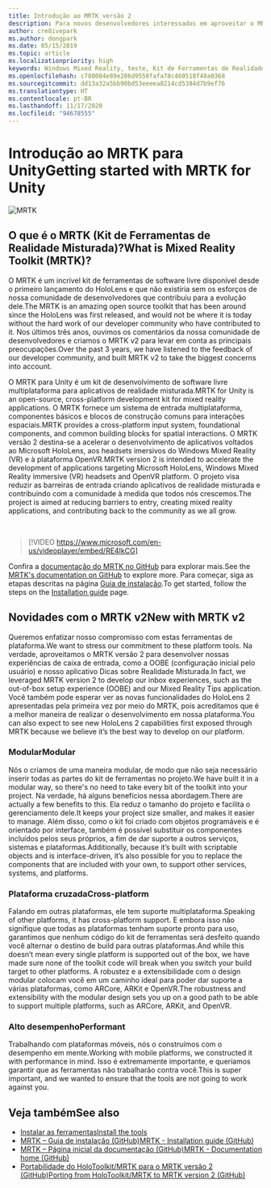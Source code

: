 ```yaml
---
title: Introdução ao MRTK versão 2
description: Para novos desenvolvedores interessados em aproveitar o MRTK
author: cre8ivepark
ms.author: dongpark
ms.date: 05/15/2019
ms.topic: article
ms.localizationpriority: high
keywords: Windows Mixed Reality, teste, Kit de Ferramentas de Realidade Misturada, MRTK versão 2, MRTK, ferramentas, SDK, HoloLens, HoloLens 2, headset de realidade misturada, headset do windows mixed reality, headset de realidade virtual, multiplataforma
ms.openlocfilehash: c780084e89e286d9558fafa78c460518f48a0368
ms.sourcegitcommit: dd13a32a5bb90bd53eeeea8214cd5384d7b9ef76
ms.translationtype: HT
ms.contentlocale: pt-BR
ms.lasthandoff: 11/17/2020
ms.locfileid: "94678555"
---
```

# <a name="getting-started-with-mrtk-for-unity"></a><span data-ttu-id="255b3-104">Introdução ao MRTK para Unity</span><span class="sxs-lookup"><span data-stu-id="255b3-104">Getting started with MRTK for Unity</span></span>
![MRTK](../../design/images/MRTK_UX_Hero.png)

## <a name="what-is-mixed-reality-toolkit-mrtk"></a><span data-ttu-id="255b3-106">O que é o MRTK (Kit de Ferramentas de Realidade Misturada)?</span><span class="sxs-lookup"><span data-stu-id="255b3-106">What is Mixed Reality Toolkit (MRTK)?</span></span>
<span data-ttu-id="255b3-107">O MRTK é um incrível kit de ferramentas de software livre disponível desde o primeiro lançamento do HoloLens e que não existiria sem os esforços de nossa comunidade de desenvolvedores que contribuiu para a evolução dele.</span><span class="sxs-lookup"><span data-stu-id="255b3-107">The MRTK is an amazing open source toolkit that has been around since the HoloLens was first released, and would not be where it is today without the hard work of our developer community who have contributed to it.</span></span> <span data-ttu-id="255b3-108">Nos últimos três anos, ouvimos os comentários da nossa comunidade de desenvolvedores e criamos o MRTK v2 para levar em conta as principais preocupações.</span><span class="sxs-lookup"><span data-stu-id="255b3-108">Over the past 3 years, we have listened to the feedback of our developer community, and built MRTK v2 to take the biggest concerns into account.</span></span>  

<span data-ttu-id="255b3-109">O MRTK para Unity é um kit de desenvolvimento de software livre multiplataforma para aplicativos de realidade misturada.</span><span class="sxs-lookup"><span data-stu-id="255b3-109">MRTK for Unity is an open-source, cross-platform development kit for mixed reality applications.</span></span> <span data-ttu-id="255b3-110">O MRTK fornece um sistema de entrada multiplataforma, componentes básicos e blocos de construção comuns para interações espaciais.</span><span class="sxs-lookup"><span data-stu-id="255b3-110">MRTK provides a cross-platform input system, foundational components, and common building blocks for spatial interactions.</span></span> <span data-ttu-id="255b3-111">O MRTK versão 2 destina-se a acelerar o desenvolvimento de aplicativos voltados ao Microsoft HoloLens, aos headsets imersivos do Windows Mixed Reality (VR) e à plataforma OpenVR.</span><span class="sxs-lookup"><span data-stu-id="255b3-111">MRTK version 2 is intended to accelerate the development of applications targeting Microsoft HoloLens, Windows Mixed Reality immersive (VR) headsets and OpenVR platform.</span></span> <span data-ttu-id="255b3-112">O projeto visa reduzir as barreiras de entrada criando aplicativos de realidade misturada e contribuindo com a comunidade à medida que todos nós crescemos.</span><span class="sxs-lookup"><span data-stu-id="255b3-112">The project is aimed at reducing barriers to entry, creating mixed reality applications, and contributing back to the community as we all grow.</span></span>

<br>

> [!VIDEO https://www.microsoft.com/en-us/videoplayer/embed/RE4IkCG]

<span data-ttu-id="255b3-113">Confira a [documentação do MRTK no GitHub](https://microsoft.github.io/MixedRealityToolkit-Unity/README.html) para explorar mais.</span><span class="sxs-lookup"><span data-stu-id="255b3-113">See the [MRTK's documentation on GitHub](https://microsoft.github.io/MixedRealityToolkit-Unity/README.html) to explore more.</span></span> <span data-ttu-id="255b3-114">Para começar, siga as etapas descritas na página [Guia de instalação](https://microsoft.github.io/MixedRealityToolkit-Unity/Documentation/Installation.html).</span><span class="sxs-lookup"><span data-stu-id="255b3-114">To get started, follow the steps on the [Installation guide](https://microsoft.github.io/MixedRealityToolkit-Unity/Documentation/Installation.html) page.</span></span>


## <a name="new-with-mrtk-v2"></a><span data-ttu-id="255b3-115">Novidades com o MRTK v2</span><span class="sxs-lookup"><span data-stu-id="255b3-115">New with MRTK v2</span></span>
<span data-ttu-id="255b3-116">Queremos enfatizar nosso compromisso com estas ferramentas de plataforma.</span><span class="sxs-lookup"><span data-stu-id="255b3-116">We want to stress our commitment to these platform tools.</span></span>  <span data-ttu-id="255b3-117">Na verdade, aproveitamos o MRTK versão 2 para desenvolver nossas experiências de caixa de entrada, como a OOBE (configuração inicial pelo usuário) e nosso aplicativo Dicas sobre Realidade Misturada.</span><span class="sxs-lookup"><span data-stu-id="255b3-117">In fact, we leveraged MRTK version 2 to develop our inbox experiences, such as the out-of-box setup experience (OOBE) and our Mixed Reality Tips application.</span></span> <span data-ttu-id="255b3-118">Você também pode esperar ver as novas funcionalidades do HoloLens 2 apresentadas pela primeira vez por meio do MRTK, pois acreditamos que é a melhor maneira de realizar o desenvolvimento em nossa plataforma.</span><span class="sxs-lookup"><span data-stu-id="255b3-118">You can also expect to see new HoloLens 2 capabilities first exposed through MRTK because we believe it’s the best way to develop on our platform.</span></span> 

### <a name="modular"></a><span data-ttu-id="255b3-119">Modular</span><span class="sxs-lookup"><span data-stu-id="255b3-119">Modular</span></span>
<span data-ttu-id="255b3-120">Nós o criamos de uma maneira modular, de modo que não seja necessário inserir todas as partes do kit de ferramentas no projeto.</span><span class="sxs-lookup"><span data-stu-id="255b3-120">We have built it in a modular way, so there's no need to take every bit of the toolkit into your project.</span></span>  <span data-ttu-id="255b3-121">Na verdade, há alguns benefícios nessa abordagem.</span><span class="sxs-lookup"><span data-stu-id="255b3-121">There are actually a few benefits to this.</span></span>  <span data-ttu-id="255b3-122">Ela reduz o tamanho do projeto e facilita o gerenciamento dele.</span><span class="sxs-lookup"><span data-stu-id="255b3-122">It keeps your project size smaller, and makes it easier to manage.</span></span>  <span data-ttu-id="255b3-123">Além disso, como o kit foi criado com objetos programáveis e é orientado por interface, também é possível substituir os componentes incluídos pelos seus próprios, a fim de dar suporte a outros serviços, sistemas e plataformas.</span><span class="sxs-lookup"><span data-stu-id="255b3-123">Additionally, because it’s built with scriptable objects and is interface-driven, it’s also possible for you to replace the components that are included with your own, to support other services, systems, and platforms.</span></span>

### <a name="cross-platform"></a><span data-ttu-id="255b3-124">Plataforma cruzada</span><span class="sxs-lookup"><span data-stu-id="255b3-124">Cross-platform</span></span>
<span data-ttu-id="255b3-125">Falando em outras plataformas, ele tem suporte multiplataforma.</span><span class="sxs-lookup"><span data-stu-id="255b3-125">Speaking of other platforms, it has cross-platform support.</span></span>  <span data-ttu-id="255b3-126">E embora isso não signifique que todas as plataformas tenham suporte pronto para uso, garantimos que nenhum código do kit de ferramentas será desfeito quando você alternar o destino de build para outras plataformas.</span><span class="sxs-lookup"><span data-stu-id="255b3-126">And while this doesn’t mean every single platform is supported out of the box, we have made sure none of the toolkit code will break when you switch your build target to other platforms.</span></span>  <span data-ttu-id="255b3-127">A robustez e a extensibilidade com o design modular colocam você em um caminho ideal para poder dar suporte a várias plataformas, como ARCore, ARKit e OpenVR.</span><span class="sxs-lookup"><span data-stu-id="255b3-127">The robustness and extensibility with the modular design sets you up on a good path to be able to support multiple platforms, such as ARCore, ARKit, and OpenVR.</span></span>

### <a name="performant"></a><span data-ttu-id="255b3-128">Alto desempenho</span><span class="sxs-lookup"><span data-stu-id="255b3-128">Performant</span></span>
<span data-ttu-id="255b3-129">Trabalhando com plataformas móveis, nós o construímos com o desempenho em mente.</span><span class="sxs-lookup"><span data-stu-id="255b3-129">Working with mobile platforms, we constructed it with performance in mind.</span></span>  <span data-ttu-id="255b3-130">Isso é extremamente importante, e queríamos garantir que as ferramentas não trabalharão contra você.</span><span class="sxs-lookup"><span data-stu-id="255b3-130">This is super important, and we wanted to ensure that the tools are not going to work against you.</span></span>

## <a name="see-also"></a><span data-ttu-id="255b3-131">Veja também</span><span class="sxs-lookup"><span data-stu-id="255b3-131">See also</span></span>
* [<span data-ttu-id="255b3-132">Instalar as ferramentas</span><span class="sxs-lookup"><span data-stu-id="255b3-132">Install the tools</span></span>](../install-the-tools.md)
* [<span data-ttu-id="255b3-133">MRTK – Guia de instalação (GitHub)</span><span class="sxs-lookup"><span data-stu-id="255b3-133">MRTK - Installation guide (GitHub)</span></span>](https://microsoft.github.io/MixedRealityToolkit-Unity/Documentation/Installation.html)
* [<span data-ttu-id="255b3-134">MRTK – Página inicial da documentação (GitHub)</span><span class="sxs-lookup"><span data-stu-id="255b3-134">MRTK - Documentation home (GitHub)</span></span>](https://microsoft.github.io/MixedRealityToolkit-Unity/README.html)
* [<span data-ttu-id="255b3-135">Portabilidade do HoloToolkit/MRTK para o MRTK versão 2 (GitHub)</span><span class="sxs-lookup"><span data-stu-id="255b3-135">Porting from HoloToolkit/MRTK to MRTK version 2 (GitHub)</span></span>](https://microsoft.github.io/MixedRealityToolkit-Unity/Documentation/HTKToMRTKPortingGuide.html)
